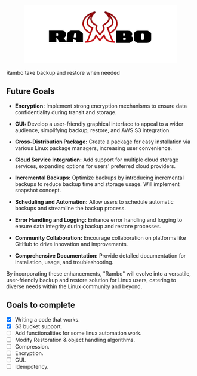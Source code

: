 <p align="center">
  <img src="https://github.com/Fosssil/Rambo/blob/main/docs/LOGO.png" />
</p>

Rambo take backup and restore when needed

## Future Goals

- **Encryption:** Implement strong encryption mechanisms to ensure data confidentiality during transit and storage.

- **GUI:** Develop a user-friendly graphical interface to appeal to a wider audience, simplifying backup, restore, and AWS S3 integration.

- **Cross-Distribution Package:** Create a package for easy installation via various Linux package managers, increasing user convenience.

- **Cloud Service Integration:** Add support for multiple cloud storage services, expanding options for users' preferred cloud providers.

- **Incremental Backups:** Optimize backups by introducing incremental backups to reduce backup time and storage usage. Will implement snapshot concept.

- **Scheduling and Automation:** Allow users to schedule automatic backups and streamline the backup process.

- **Error Handling and Logging:** Enhance error handling and logging to ensure data integrity during backup and restore processes.

- **Community Collaboration:** Encourage collaboration on platforms like GitHub to drive innovation and improvements.

- **Comprehensive Documentation:** Provide detailed documentation for installation, usage, and troubleshooting.

By incorporating these enhancements, "Rambo" will evolve into a versatile, user-friendly backup and restore solution for Linux users, catering to diverse needs within the Linux community and beyond.

## Goals to complete

- [x] Writing a code that works.
- [x] S3 bucket support.
- [ ] Add functionalities for some linux automation work.
- [ ] Modify Restoration & object handling algorithms.
- [ ] Compression.
- [ ] Encryption.
- [ ] GUI.
- [ ] Idempotency.
